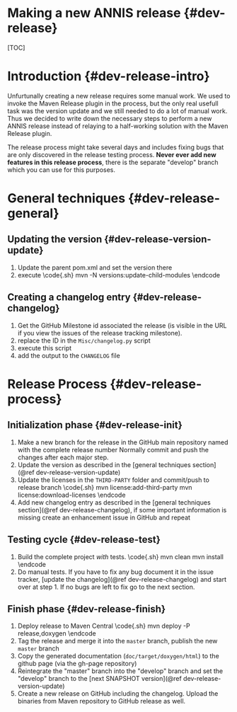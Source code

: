 Making a new ANNIS release  {#dev-release}
==========================

[TOC]

Introduction {#dev-release-intro}
============

Unfurtunally creating a new release requires some manual work. We used to invoke the Maven Release plugin in the process, 
but the only real usefull task was the version update and we still needed to do a lot of manual work.
Thus we decided to write down the necessary steps to perform a new ANNIS release instead of
relaying to a half-working solution with the Maven Release plugin.

The release process might take several days and includes fixing bugs that are only discovered in the 
release testing process. **Never ever add new features in this release process**, there is the separate
"develop" branch which you can use for this purposes.


General techniques {#dev-release-general}
==================

Updating the version {#dev-release-version-update}
--------------------

1. Update the parent pom.xml and set the version there
2. execute
\code{.sh}
mvn -N versions:update-child-modules
\endcode

Creating a changelog entry {#dev-release-changelog}
--------------------------

1. Get the GitHub Milestone id associated the release (is visible in the URL if you view the issues of the release tracking milestone).
2. replace the ID in the `Misc/changelog.py` script
3. execute this script
5. add the output to the `CHANGELOG` file

Release Process {#dev-release-process}
=============

Initialization phase {#dev-release-init}
--------------------

1. Make a new branch for the release in the GitHub main repository named with the complete release number
Normally commit and push the changes after each major step.
2. Update the version as described in the [general techniques section](@ref dev-release-version-update) 
3. Update the licenses in the `THIRD-PARTY` folder and commit/push to release branch
\code{.sh}
mvn license:add-third-party
mvn license:download-licenses
\endcode
4. Add new changelog entry as described in the [general techniques section](@ref dev-release-changelog), 
if some important information is missing create an enhancement issue in GitHub and repeat

Testing cycle {#dev-release-test}
-------------

1. Build the complete project *with* tests.
\code{.sh}
mvn clean
mvn install
\endcode
2. Do manual tests. If you have to fix any bug document it in the issue tracker, [update the changelog](@ref dev-release-changelog) and start over at step 1.
If no bugs are left to fix go to the next section. 

Finish phase {#dev-release-finish}
-------------
1. Deploy release to Maven Central
\code{.sh}
mvn deploy -P release,doxygen
\endcode
3. Tag the release and merge it into the `master` branch, publish the new `master` branch
4. Copy the generated documentation (`doc/target/doxygen/html`) to the github page (via the gh-page repository)
5. Reintegrate the "master" branch into the "develop" branch and set the "develop" branch to the [next SNAPSHOT version](@ref dev-release-version-update)
6. Create a new release on GitHub including the changelog. Upload the binaries from Maven repository to GitHub release as well.
